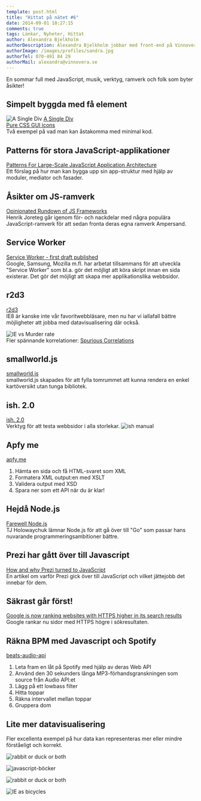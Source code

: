 ```yaml
---
template: post.html
title: "Hittat på nätet #6"
date: 2014-09-01 10:27:15 
comments: true
tags: Länkar, Nyheter, Hittat
author: Alexandra Bjelkholm
authorDescription: Alexandra Bjelkholm jobbar med front-end på Vinnovera.
authorImage: /images/profiles/sandra.jpg
authorTel: 070-491 84 29
authorMail: alexandra@vinnovera.se
---
```

En sommar full med JavaScript, musik, verktyg, ramverk och folk som byter åsikter!
<!--more-->

## Simpelt byggda med få element
![A Single Div][01]
[A Single Div][10]  
[Pure CSS GUI icons][9]  
Två exempel på vad man kan åstakomma med minimal kod.

## Patterns för stora JavaScript-applikationer
[Patterns For Large-Scale JavaScript Application Architecture][0]  
Ett förslag på hur man kan bygga upp sin app-struktur med hjälp av moduler, mediator och fasader.

## Åsikter om JS-ramverk
[Opinionated Rundown of JS Frameworks][1]  
Henrik Joreteg går igenom för- och nackdelar med några populära JavaScript-ramverk för att sedan fronta deras egna ramverk Ampersand.

## Service Worker
[Service Worker - first draft published][2]  
Google, Samsung, Mozilla m.fl. har arbetat tillsammans för att utveckla "Service Worker" som bl.a. gör det möjligt att köra skript innan en sida existerar. Det gör det möjligt att skapa mer applikationslika webbsidor.

## r2d3
[r2d3][3]    
IE8 är kanske inte vår favoritwebbläsare, men nu har vi iallafall bättre möjligheter att jobba med datavisualisering där också.

![IE vs Murder rate][00]  
Fler spännande korrelationer: [Spurious Correlations][13]

## smallworld.js
[smallworld.js][4]  
smallworld.js skapades för att fylla tomrummet att kunna rendera en enkel kartöversikt utan tunga bibliotek.

## ish. 2.0
[ish. 2.0][12]  
Verktyg för att testa webbsidor i alla storlekar.
![ish manual][02]  

## Apfy me
[apfy.me][5]  
1. Hämta en sida och få HTML-svaret som XML  
2. Formatera XML output:en med XSLT  
3. Validera output med XSD  
4. Spara ner som ett API när du är klar!  


## Hejdå Node.js
[Farewell Node.js][6]  
TJ Holowaychuk lämnar Node.js för att gå över till "Go" som passar hans nuvarande programmeringsambitioner bättre.

## Prezi har gått över till Javascript
[How and why Prezi turned to JavaScript][7]  
En artikel om varför Prezi gick över till JavaScript och vilket jättejobb det innebar för dem.

## Säkrast går först!
[Google is now ranking websites with HTTPS higher in its search results][8]  
Google rankar nu sidor med HTTPS högre i sökresultaten.

## Räkna BPM med Javascript och Spotify
[beats-audio-api][11]  
1. Leta fram en låt på Spotify med hjälp av deras Web API  
2. Använd den 30 sekunders långa MP3-förhandsgranskningen som source från Audio API:et  
3. Lägg på ett lowbass filter  
4. Hitta toppar  
5. Räkna intervallet mellan toppar  
6. Gruppera dom

## Lite mer datavisualisering
Fler excellenta exempel på hur data kan representeras mer eller mindre förståeligt och korrekt.

![rabbit or duck or both][05]


![javascript-böcker][04]

![rabbit or duck or both][06]

![IE as bicycles][07]

[0]: http://addyosmani.com/largescalejavascript/
[1]: http://blog.andyet.com/2014/08/13/opinionated-rundown-of-js-frameworks
[2]: http://jakearchibald.com/2014/service-worker-first-draft/
[3]: https://github.com/mhemesath/r2d3/
[4]: http://mikefowler.me/smallworld.js/
[5]: http://www.apfy.me/
[6]: https://medium.com/code-adventures/farewell-node-js-4ba9e7f3e52b
[7]: https://medium.com/prezi-engineering/how-and-why-prezi-turned-to-javascript-56e0ca57d135
[8]: http://thenextweb.com/google/2014/08/07/google-is-now-ranking-websites-with-https-higher-in-its-search-results/
[9]: http://nicolasgallagher.com/pure-css-gui-icons/demo/#non
[10]: http://a.singlediv.com/
[11]: http://jmperezperez.com/beats-audio-api/
[12]: http://bradfrostweb.com/demo/ish/
[13]: http://tylervigen.com/

[00]: /images/content/posts/hittat-pa-natet-number-6/IEvsMurderrate.jpg
[01]: /images/content/posts/hittat-pa-natet-number-6/singlediv.jpg
[02]: /images/content/posts/hittat-pa-natet-number-6/ish-manual.gif
[03]: /images/content/posts/hittat-pa-natet-number-6/users.gif
[04]: /images/content/posts/hittat-pa-natet-number-6/jsbok.jpg
[05]: /images/content/posts/hittat-pa-natet-number-6/rabbitduck.jpg
[06]: /images/content/posts/hittat-pa-natet-number-6/procent.jpg
[07]: /images/content/posts/hittat-pa-natet-number-6/ie.jpg
